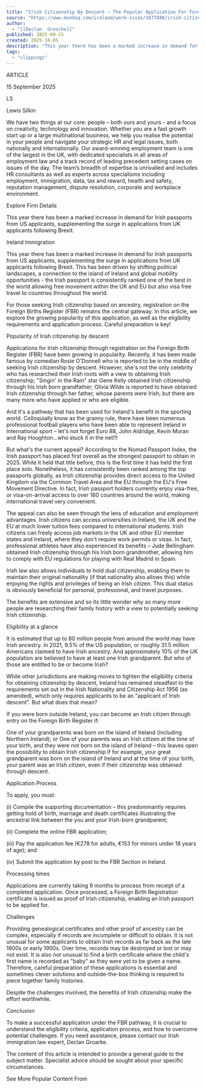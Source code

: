 ```yaml
---
title: "Irish Citizenship By Descent – The Popular Application For Foreign Birth Registration"
source: "https://www.mondaq.com/ireland/work-visas/1677888/irish-citizenship-by-descent-the-popular-application-for-foreign-birth-registration"
author:
  - "[[Declan  Groarke]]"
published: 2025-09-15
created: 2025-10-05
description: "This year there has been a marked increase in demand for Irish passports from US applicants, supplementing the surge in applications from UK applicants following Brexit."
tags:
  - "clippings"
---
```

ARTICLE

15 September 2025

LS

Lewis Silkin

We have two things at our core: people – both ours and yours - and a focus on creativity, technology and innovation. Whether you are a fast growth start up or a large multinational business, we help you realise the potential in your people and navigate your strategic HR and legal issues, both nationally and internationally. Our award-winning employment team is one of the largest in the UK, with dedicated specialists in all areas of employment law and a track record of leading precedent setting cases on issues of the day. The team’s breadth of expertise is unrivalled and includes HR consultants as well as experts across specialisms including employment, immigration, data, tax and reward, health and safety, reputation management, dispute resolution, corporate and workplace environment.

Explore Firm Details

This year there has been a marked increase in demand for Irish passports from US applicants, supplementing the surge in applications from UK applicants following Brexit.

Ireland Immigration

This year there has been a marked increase in demand for Irish passports from US applicants, supplementing the surge in applications from UK applicants following Brexit. This has been driven by shifting political landscapes, a connection to the island of Ireland and global mobility opportunities - the Irish passport is consistently ranked one of the best in the world allowing free movement within the UK and EU but also visa free travel to countries throughout the world.

For those seeking Irish citizenship based on ancestry, registration on the Foreign Births Register (FBR) remains the central gateway. In this article, we explore the growing popularity of this application, as well as the eligibility requirements and application process. Careful preparation is key!

Popularity of Irish citizenship by descent

Applications for Irish citizenship through registration on the Foreign Birth Register (FBR) have been growing in popularity. Recently, it has been made famous by comedian Rosie O'Donnell who is reported to be in the middle of seeking Irish citizenship by descent. However, she's not the only celebrity who has researched their Irish roots with a view to obtaining Irish citizenship; "Singin' in the Rain" star Gene Kelly obtained Irish citizenship through his Irish born grandfather; Olivia Wilde is reported to have obtained Irish citizenship through her father, whose parents were Irish; but there are many more who have applied or who are eligible.

And it's a pathway that has been used for Ireland's benefit in the sporting world. Colloquially know as the granny rule, there have been numerous professional football players who have been able to represent Ireland in International sport – let's not forget Euro 88, John Aldridge, Kevin Moran and Ray Houghton...who stuck it in the net!!!

But what's the current appeal? According to the Nomad Passport Index, the Irish passport has placed first overall as the strongest passport to obtain in 2025. While it held that title before, this is the first time it has held the first place solo. Nonetheless, it has consistently been ranked among the top passports globally, as Irish citizenship provides direct access to the United Kingdom via the Common Travel Area and the EU through the EU's Free Movement Directive. In fact, Irish passport holders currently enjoy visa-free, or visa-on-arrival access to over 180 countries around the world, making international travel very convenient.

The appeal can also be seen through the lens of education and employment advantages. Irish citizens can access universities in Ireland, the UK and the EU at much lower tuition fees compared to international students. Irish citizens can freely access job markets in the UK and other EU member states and Ireland, where they don't require work permits or visas. In fact, professional athletes have also experienced its benefits – Jude Bellingham obtained Irish citizenship through his Irish born grandmother, allowing him to comply with EU regulations for playing with Real Madrid in Spain.

Irish law also allows individuals to hold dual citizenship, enabling them to maintain their original nationality (if that nationality also allows this) while enjoying the rights and privileges of being an Irish citizen. This dual status is obviously beneficial for personal, professional, and travel purposes.

The benefits are extensive and so its little wonder why so many more people are researching their family history with a view to potentially seeking Irish citizenship.

Eligibility at a glance

It is estimated that up to 80 million people from around the world may have Irish ancestry. In 2021, 9.5% of the US population, or roughly 31.5 million Americans claimed to have Irish ancestry. And approximately 10% of the UK population are believed to have at least one Irish grandparent. But who of those are entitled to be or become Irish?

While other jurisdictions are making moves to tighten the eligibility criteria for obtaining citizenship by descent, Ireland has remained steadfast to the requirements set out in the Irish Nationality and Citizenship Act 1956 (as amended), which only requires applicants to be an "applicant of Irish descent". But what does that mean?

If you were born outside Ireland, you can become an Irish citizen through entry on the Foreign Birth Register if:

One of your grandparents was born on the island of Ireland (including Northern Ireland); or
One of your parents was an Irish citizen at the time of your birth, and they were not born on the island of Ireland – this leaves open the possibility to obtain Irish citizenship if for example, your great grandparent was born on the island of Ireland and at the time of your birth, your parent was an Irish citizen, even if their citizenship was obtained through descent.

Application Process

To apply, you must:

(i) Compile the supporting documentation – this predominantly requires getting hold of birth, marriage and death certificates illustrating the ancestral link between the you and your Irish-born grandparent;

(ii) Complete the online FBR application;

(iii) Pay the application fee (€278 for adults, €153 for minors under 18 years of age); and

(iv) Submit the application by post to the FBR Section in Ireland.

Processing times

Applications are currently taking 9 months to process from receipt of a completed application. Once processed, a Foreign Birth Registration certificate is issued as proof of Irish citizenship, enabling an Irish passport to be applied for.

Challenges

Providing genealogical certificates and other proof of ancestry can be complex, especially if records are incomplete or difficult to obtain. It is not unusual for some applicants to obtain Irish records as far back as the late 1800s or early 1900s. Over time, records may be destroyed or lost or may not exist. It is also not unusual to find a birth certificate where the child's first name is recorded as "baby" as they were yet to be given a name. Therefore, careful preparation of these applications is essential and sometimes clever solutions and outside-the-box thinking is required to piece together family histories.

Despite the challenges involved, the benefits of Irish citizenship make the effort worthwhile.

Conclusion

To make a successful application under the FBR pathway, it is crucial to understand the eligibility criteria, application process, and how to overcome potential challenges. If you need assistance, please contact our Irish immigration law expert, Declan Groarke.

The content of this article is intended to provide a general guide to the subject matter. Specialist advice should be sought about your specific circumstances.

See More Popular Content From